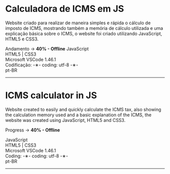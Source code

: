 # Calculadora de ICMS em JS

Website criado para realizar de maneira simples e rápida o cálculo de imposto de ICMS, mostrando também a memória de cálculo utilizada e uma explicação básica sobre o ICMS, o website foi criado utilizando JavaScript, HTML5 e CSS3. 

Andamento -> <strong>40% - Offline</strong>
JavaScript </br>
HTML5 | CSS3 </br>
Microsoft VSCode 1.46.1 </br>
Codificação: -&lowast;- coding: utf-8 -&lowast;- </br>
pt-BR </br> 

---------------------------------------------------------------------------------------------

# ICMS calculator in JS

Website created to easily and quickly calculate the ICMS tax, also showing the calculation memory used and a basic explanation of the ICMS, the website was created using JavaScript, HTML5 and CSS3.

Progress -> <strong>40% - Offline</strong>

JavaScript </br>
HTML5 | CSS3 </br>
Microsoft VSCode 1.46.1 </br>
Coding: -&lowast;- coding: utf-8 -&lowast;- </br>
pt-BR </br>

--------------------------------------------------------------------------------------------
